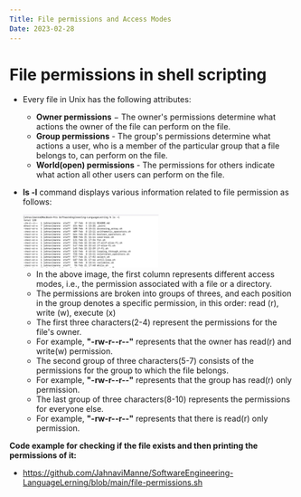 ```yaml
---
Title: File permissions and Access Modes
Date: 2023-02-28
---
```


<h1>File permissions in shell scripting</h1>

- Every file in Unix has the following attributes:
    - **Owner permissions** − The owner's permissions determine what actions the owner of the file can perform on the file.
    - **Group permissions** - The group's permissions determine what actions a user, who is a member of the particular group that a file belongs to, can perform on the file.
    - **World(open) permissions** - The permissions for others indicate what action all other users can perform on the file.

- **ls -l** command displays various information related to file permission as follows:

    <img src="https://github.com/JahnaviManne/SoftwareEngineering-LanguageLerning/blob/main/file-permissions.jpeg" width="50%" height="50%">
    
    - In the above image, the first column represents different access modes, i.e., the permission associated with a file or a directory.
    - The permissions are broken into groups of threes, and each position in the group denotes a specific permission, in this order: read (r), write (w), execute (x) 
    - The first three characters(2-4) represent the permissions for the file's owner. 
    - For example, **"-rw-r--r--"** represents that the owner has read(r) and write(w) permission.
    - The second group of three characters(5-7) consists of the permissions for the group to which the file belongs. 
    - For example, **"-rw-r--r--"** represents that the group has read(r) only permission.
    - The last group of three characters(8-10) represents the permissions for everyone else. 
    - For example, **"-rw-r--r--"** represents that there is read(r) only permission.

**Code example for checking if the file exists and then printing the permissions of it:** 
- https://github.com/JahnaviManne/SoftwareEngineering-LanguageLerning/blob/main/file-permissions.sh
